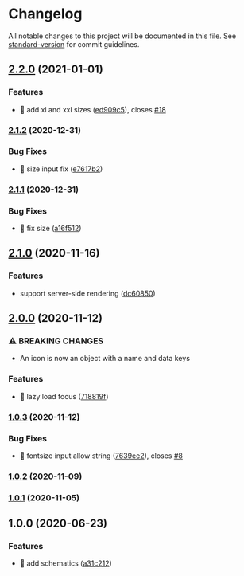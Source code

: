 # Changelog

All notable changes to this project will be documented in this file. See [standard-version](https://github.com/conventional-changelog/standard-version) for commit guidelines.

## [2.2.0](https://github.com/ngneat/svg-icon/compare/v2.1.2...v2.2.0) (2021-01-01)


### Features

* 🎸 add xl and xxl sizes ([ed909c5](https://github.com/ngneat/svg-icon/commit/ed909c549e7bc742ec79bfda695e1a69bf5860d4)), closes [#18](https://github.com/ngneat/svg-icon/issues/18)

### [2.1.2](https://github.com/ngneat/svg-icon/compare/v2.1.1...v2.1.2) (2020-12-31)


### Bug Fixes

* 🐛 size input fix ([e7617b2](https://github.com/ngneat/svg-icon/commit/e7617b2e0e1bfc57e9d645fc3ca9c938823a56a6))

### [2.1.1](https://github.com/ngneat/svg-icon/compare/v2.1.0...v2.1.1) (2020-12-31)


### Bug Fixes

* 🐛 fix size ([a16f512](https://github.com/ngneat/svg-icon/commit/a16f51235163808a695a9e95ff1c77a47bcad90d))

## [2.1.0](https://github.com/ngneat/svg-icon/compare/v2.0.0...v2.1.0) (2020-11-16)


### Features

* support server-side rendering ([dc60850](https://github.com/ngneat/svg-icon/commit/dc6085070d38c34dc95d22b6c735552664f445fd))

## [2.0.0](https://github.com/ngneat/svg-icon/compare/v1.0.3...v2.0.0) (2020-11-12)


### ⚠ BREAKING CHANGES

* An icon is now an object with a name and data keys

### Features

* 🎸 lazy load focus ([718819f](https://github.com/ngneat/svg-icon/commit/718819f7ff56f546e2480b0ed1fe28fdfd70580c))

### [1.0.3](https://github.com/ngneat/svg-icon/compare/v1.0.2...v1.0.3) (2020-11-12)


### Bug Fixes

* 🐛 fontsize input allow string ([7639ee2](https://github.com/ngneat/svg-icon/commit/7639ee2fe2c80687f05d363696d290258985b7ca)), closes [#8](https://github.com/ngneat/svg-icon/issues/8)

### [1.0.2](https://github.com/ngneat/svg-icon/compare/v1.0.1...v1.0.2) (2020-11-09)

### [1.0.1](https://github.com/ngneat/svg-icon/compare/v1.0.0...v1.0.1) (2020-11-05)

## 1.0.0 (2020-06-23)


### Features

* 🎸 add schematics ([a31c212](https://github.com/ngneat/svg-icon/commit/a31c2123e8816a7f7214c4d58c1fdac52cd89b08))
